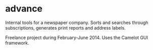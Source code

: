advance
=======

Internal tools for a newspaper company. Sorts and searches through subscriptions, generates print reports and address labels.

Freelance project during February-June 2014. Uses the Camelot GUI framework.
